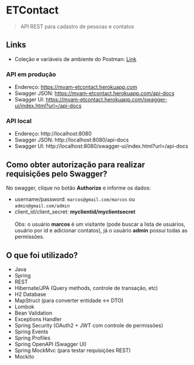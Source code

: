 # ETContact
> API REST para cadastro de pessoas e contatos

## Links
- Coleção e variáveis de ambiente do Postman: [Link](https://github.com/marcosviniciusam90/etcontact/tree/master/backend/doc)

### API em produção
- Endereço: https://mvam-etcontact.herokuapp.com
- Swagger JSON: https://mvam-etcontact.herokuapp.com/api-docs
- Swagger UI: https://mvam-etcontact.herokuapp.com/swagger-ui/index.html?url=/api-docs

### API local
- Endereço: http://localhost:8080
- Swagger JSON: http://localhost:8080/api-docs
- Swagger UI: http://localhost:8080/swagger-ui/index.html?url=/api-docs

<h2 id="autorizacao">Como obter autorização para realizar requisições pelo Swagger?</h2>

No swagger, clique no botão **Authorize** e informe os dados:
- username/password: `marcos@gmail.com/marcos` ou `admin@gmail.com/admin`
- client_id/client_secret: **myclientid/myclientsecret**<br/><br/>
Obs: o usuário **marcos** é um visitante (pode buscar a lista de usuários, usuário por id e adicionar contatos), já o usuário **admin** possui todas as permissões.

## O que foi utilizado?
- Java
- Spring
- REST
- Hibernate/JPA (Query methods, controle de transação, etc)
- H2 Database
- MapStruct (para converter entidade <-> DTO)
- Lombok
- Bean Validation
- Exceptions Handler
- Spring Security (OAuth2 + JWT com controle de permissões)
- Spring Events
- Spring Profiles
- Spring OpenAPI (Swagger UI)
- Spring MockMvc (para testar requisições REST)
- Mockito